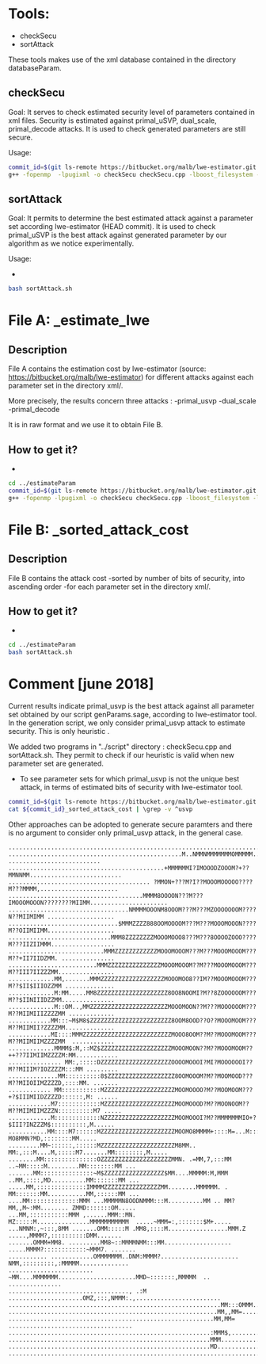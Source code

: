 # Tools:

* checkSecu
* sortAttack

These tools makes use of the xml database contained in the directory databaseParam. 


## checkSecu

Goal: It serves to check estimated security level of parameters contained in xml files. Security is estimated against primal_uSVP, dual_scale, primal_decode attacks. It is used to check generated parameters are still secure.

Usage:

```sh
commit_id=$(git ls-remote https://bitbucket.org/malb/lwe-estimator.git HEAD | awk '{print $1}'  | cut -c-7 )
g++ -fopenmp  -lpugixml -o checkSecu checkSecu.cpp -lboost_filesystem -lboost_system && ./checkSecu 2>&1 | tee -a ${commit_id}_estimate_lwe
```

## sortAttack

Goal: It permits to determine the best estimated attack against a parameter set according lwe-estimator (HEAD commit). It is used to check primal_uSVP is the best attack against generated parameter by our algorithm  as we notice experimentally.

Usage:

* 
```sh
bash sortAttack.sh
```


# File A:  <commit-id>_estimate_lwe

## Description
File A contains the estimation cost by lwe-estimator (source: https://bitbucket.org/malb/lwe-estimator) for different attacks against each parameter set in the directory xml/<commit-id>.

More precisely, the results concern three attacks : 
-primal_usvp
-dual_scale
-primal_decode

It is in raw format and we use it to obtain File B.

## How to get it?
* 
```sh
cd ../estimateParam
commit_id=$(git ls-remote https://bitbucket.org/malb/lwe-estimator.git HEAD | awk '{print $1}'  | cut -c-7 )
g++ -fopenmp -lpugixml -o checkSecu checkSecu.cpp -lboost_filesystem -lboost_system && ./checkSecu 2>&1 | tee -a ../security_estimation/${commit_id}_estimate_lwe
```

# File B: <commit-id>_sorted_attack_cost

## Description

File B contains the attack cost
-sorted by number of bits of security, into ascending order
-for each parameter set in the directory xml/<commit-id>.

## How to get it?
* 
```sh
cd ../estimateParam
bash sortAttack.sh
```




# Comment [june 2018]

Current results indicate primal_usvp is the best attack against all parameter set obtained by our script genParams.sage, according to lwe-estimator tool. 
In the generation script, we only consider primal_usvp attack to estimate security.
This is only heuristic .
 
We added two programs in "../script" directory : checkSecu.cpp and sortAttack.sh.
They permit to check if our heuristic is valid when new parameter set are generated.

* To see parameter sets for which primal_usvp is not the unique best attack, in terms of estimated bits of security with lwe-estimator tool.
```sh
commit_id=$(git ls-remote https://bitbucket.org/malb/lwe-estimator.git HEAD | awk '{print $1}'  | cut -c-7 )
cat ${commit_id}_sorted_attack_cost | \grep -v ^usvp
```

Other approaches can be adopted to generate secure paramters and there is no argument to consider only primal_usvp attack, in the general case.



    
    ....................................................................................................
    .................................................M..NMMNMMMMMMMOMMMMM.... ..........................
    ............................................+MMMMMMI?IMOOODZOOOM?+??MMNNMM..........................
    ........................................ ?MMON+???M?I??MOOOMOOOOO????M???MMMM,......................
    ......................................MMMM8OOOON???M???IMOOOMOOON????????MIIMM......................
    ..................................NMMMMOOONM8OOOM???M???MZOOOOOOOM????N??MIIMIMM ...................
    ...............................$MMMZZZZ888OOMOOOOM???M???MOOOMOOON????M??OIIMIIMM...................
    .............................MMM8ZZZZZZZZMOOOMOOO8???M???8OOOOZOOO????M???IIZIIMMM..................
    ...........................MMMZZZZZZZZZZZZMOOOMOOOM???M???MOOOMOOOM???M??+II7IIDZMM. ...............
    .........................MMMZZZZZZZZZZZZZZZMOOOMOOOM??M???MOOOMOOOM???M??III7IIZZZMM................
    .............MM,.......MMMZZZZZZZZZZZZZZZZZZMOOOMOO8??IM??MOOOMOOOM???M??$II$IIIOZZMM ..............
    .............M:MM.....MM8ZZZZZZZZZZZZZZZZZZZZ8OO8NOOMI?M??8ZOOOOOOM???M??$IINIIIDZZMM...............
    .............M::OM..,MMZZZZZZZZZZZZZZZZZZZZZZMOOOMOON??M???MOOOOOOM???M??MIIMIIIZZZZMM .............
    ............MM:::~M$M8$ZZZZZZZZZZZZZZZZZZZZZZZ8OOM8OOD??O??MOOOMOOM???M??MIIMII?ZZZZMM..............
    ............MI::::MMMZZZZZZZZZZZZZZZZZZZZZZZZZMOOO8OOM??M??MOOOMOOM???M??MIIMIIMZZZZMM  ............
    .............MMMM$:M,::MZ$ZZZZZZZZZZZZZZZZZZZZMOOOMOON??M??MOOOMOOM??++??7IIMIIMZZZZM:MM............
    ............... MM:,:::::DZZZZZZZZZZZZZZZZZZZZOOOOMOOOI?MI?MOOOOOOI??M??MIIIM?IOZZZZM:::MM .........
    ..............MM::::::::::8$ZZZZZZZZZZZZZZZZZZZ8OOMOOOM?M??MOOMOOD???M??MIIOIIMZZZZD,::::MM. .......
    ............ MM:::::::::::MZZZZZZZZZZZZZZZZZZZZMOOMOOOO?M??MOOMOOM???+?$IIIMIIDZZZZD::::::,M: ......
    ............M7::::::::::::MZZZZZZZZZZZZZZZZZZZZMOOMOOOD?M??MOONOOM??M??MIIMIIMZZZN::::::::::M7 .....
    ............M:::::::::::::NZZZZZZZZZZZZZZZZZZZZMOOMOOOI?M??MMMMMMMIO+?$III?INZZZM$::::::::::,M......
    ...........MM::::M7::::::MZZZZZZZZZZZZZZZZZZZZZMOOMO8MMMM+::::M=...M::::M~?MO8MMN?MD,::::::::MM.....
    .........MM~::::::,::::::MZZZZZZZZZZZZZZZZZZZZZM8MM..  MM:,:::M....M,:::::M7.......MM::::::::,M.....
    ........MM:::::::::::::::OZZZZZZZZZZZZZZZZZZZZMMN. .=MM,7,:::MM ..~MM:::::M.........MM::::::::MM ...
    .......MM:::::::::::::::~M$ZZZZZZZZZZZZZZZZZ$MM....MMMMM:M,MMM ..MM,::::,MD..........MM:::::::MM ...
    .....MM,::::::::::::::IMMMMZZZZZZZZZZZZZZZZMM........MMMMMM. . MM:::::::MM...........MM,::::::MM ...
    ....MM::::::::::::::MMM ...MMMMMN8OODNMMM:::M..........MM .. MM?MM,,M~:MM........ ZMMD:::::::OM.....
    ...MM,:::::::::::MMM ,......MMM::MN. MZ:::::M...............MMMMMMMMMMM  .....~MMM=:,:::::::$M+.....
    ...NMNM:,~:::,8MM .......OMM:::::M .MM8,::::M.................MMM.Z .....,MMMM?,::::::::::DMM.......
    .......OMMM+MM8. .........MM8~::MMMMNMM:::MM................... .....MMMM?::::::::::::~MMM7. .......
    ........... ............OMMMMMMM..DNM:MMMM?...................... NMM,:::::::::,:MMMMM..............
    ........................   ~MM....MMMMMMM......................MMD~:::::::,MMMMM  .. ...............
    .................................., .:M .....................OMZ,:::,NMMM:.,........................
    ............................................................MM:::OMMM...............................
    ...........................................................MM,,MM=..................................
    ..........................................................MM,MM= ...................................
    .........................................................:MMM$,.....................................
    .........................................................MMM........................................
    .........................................................MD.........................................
    ....................................................................................................
    
